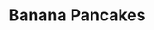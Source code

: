 ---
title: Banana Pancakes
metadata:
  source: https://www.panmacmillan.com/blogs/lifestyle-wellbeing/joe-wicks-protein-pancakes-recipe-body-coach
  servings: '1'
  title: Banana Pancakes
  course: Breakfast
ingredients:
- name: egg
  amount: '1'
- name: protein powder
  amount: 1 scoop
- name: coconut oil
  amount: 1 tsp
- name: oats
  amount: 25 g
- name: banana
  amount: '1'
- name: baking powder
  amount: 1 pinch
cookware:
- name: blender
- name: frying pan
- name: spatula
steps:
- description: Put banana, protein powder, egg, oats and baking powder into the blender
    and whizz until smooth.
- description: Add coconut oil to a frying pan on a high heat and then add a scoop
    of the mixture to the pan to cook (I use a 1/4 cup measure). Cook until it's solidified
    and then flip with a spatula to cook the other side.
- description: Work your way through the rest of the mixture, and then serve with
    your favourite toppings.

---